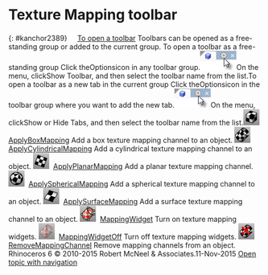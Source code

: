 ---
---


# Texture Mapping toolbar
{: #kanchor2389}
 [![images/transparent.gif](images/transparent.gif)To open a toolbar](javascript:void(0);) Toolbars can be opened as a free-standing group or added to the current group.
To open a toolbar as a free-standing group
Click theOptionsicon in any toolbar group.![images/toolbar-howtoopen.png](images/toolbar-howtoopen.png)On the menu, clickShow Toolbar, and then select the toolbar name from the list.To open a toolbar as a new tab in the current group
Click theOptionsicon in the toolbar group where you want to add the new tab.![images/toolbar-howtoopen.png](images/toolbar-howtoopen.png)On the menu, clickShow or Hide Tabs, and then select the toolbar name from the list.![images/applyboxmapping.png](images/applyboxmapping.png) [ApplyBoxMapping](texturemapping.html#applyboxmapping) 
Add a box texture mapping channel to an object.
![images/applycylindricalmapping.png](images/applycylindricalmapping.png) [ApplyCylindricalMapping](texturemapping.html#applycylindricalmapping) 
Add a cylindrical texture mapping channel to an object.
![images/applyplanarmapping.png](images/applyplanarmapping.png) [ApplyPlanarMapping](texturemapping.html#applyplanarmapping) 
Add a planar texture mapping channel.
![images/applysphericalmapping.png](images/applysphericalmapping.png) [ApplySphericalMapping](texturemapping.html#applysphericalmapping) 
Add a spherical texture mapping channel to an object.
![images/applysurfacemapping.png](images/applysurfacemapping.png) [ApplySurfaceMapping](texturemapping.html#applysurfacemapping) 
Add a surface texture mapping channel to an object.
![images/mappingwidget.png](images/mappingwidget.png) [MappingWidget](texturemapping.html#mappingwidget) 
Turn on texture mapping widgets.
![images/mappingwidgetoff.png](images/mappingwidgetoff.png) [MappingWidgetOff](texturemapping.html#mappingwidgetoff) 
Turn off texture mapping widgets.
![images/removemappingchannel.png](images/removemappingchannel.png) [RemoveMappingChannel](texturemapping.html#removemappingchannel) 
Remove mapping channels from an object.
&#160;
&#160;
Rhinoceros 6 © 2010-2015 Robert McNeel &amp; Associates.11-Nov-2015
 [Open topic with navigation](texture-mapping-toolbar.html) 

